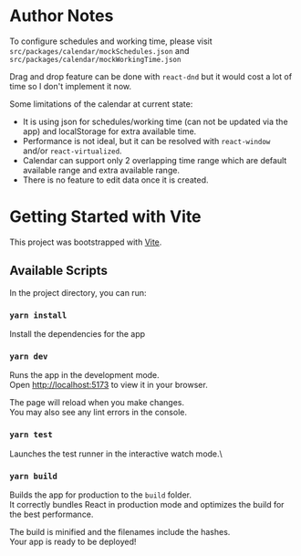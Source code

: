 # Author Notes

To configure schedules and working time, please visit `src/packages/calendar/mockSchedules.json` and `src/packages/calendar/mockWorkingTime.json`

Drag and drop feature can be done with `react-dnd` but it would cost a lot of time so I don't implement it now.

Some limitations of the calendar at current state:

- It is using json for schedules/working time (can not be updated via the app) and localStorage for extra available time.
- Performance is not ideal, but it can be resolved with `react-window` and/or `react-virtualized`.
- Calendar can support only 2 overlapping time range which are default available range and extra available range.
- There is no feature to edit data once it is created.

# Getting Started with Vite

This project was bootstrapped with [Vite](https://vitejs.dev/).

## Available Scripts

In the project directory, you can run:

### `yarn install`

Install the dependencies for the app

### `yarn dev`

Runs the app in the development mode.\
Open [http://localhost:5173](http://localhost:5173) to view it in your browser.

The page will reload when you make changes.\
You may also see any lint errors in the console.

### `yarn test`

Launches the test runner in the interactive watch mode.\

### `yarn build`

Builds the app for production to the `build` folder.\
It correctly bundles React in production mode and optimizes the build for the best performance.

The build is minified and the filenames include the hashes.\
Your app is ready to be deployed!
